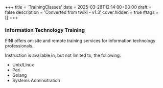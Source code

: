 +++
title = 'TrainingClasses'
date = 2025-03-28T12:14:00+00:00
draft = false
description = 'Converted from twiki - v1.3'
cover.hidden = true
#tags = []
+++

### Information Technology Training

FINI offers on-site and remote training services for information
technology professionals.

Instruction is available in, but not limited to, the following:

- Unix/Linux
- Perl
- Golang
- Systems Adminsitration
